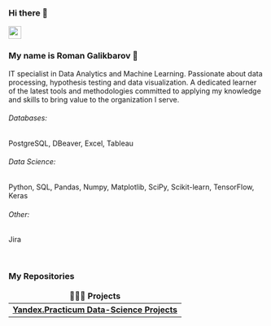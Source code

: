 ### Hi there 👋

<p><a href="https://www.linkedin.com/in/galikbarov"><img src="https://img.shields.io/badge/linkedin-%230077B5.svg?&style=for-the-badge&logo=linkedin&logoColor=white" height=25></a> </p>

### My name is Roman Galikbarov :raising_hand: 

IT specialist in Data Analytics and Machine Learning. Passionate about data processing, hypothesis testing and data visualization. A dedicated learner of the latest tools and methodologies committed to applying my knowledge and skills to bring value to the organization I serve.

###### Databases: 
PostgreSQL, DBeaver, Excel, Tableau

###### Data Science: 
Python, SQL, Pandas, Numpy, Matplotlib, SciPy, Scikit-learn, TensorFlow, Keras

###### Other: 
Jira

<br>
<h3>My Repositories</h3>

<table width=100%>
  <thead align="center">
    <tr border: none;>
      <td><b>🧑🏻‍💻 Projects</b></td>
    </tr>
  </thead>
  <tbody>

<tr>
      <td><a href="https://github.com/Galikbarov/yandex-practicum-ds-projects"><b>Yandex.Practicum Data-Science Projects</b></a></td>
</tr>    
  </tbody>
</table>
